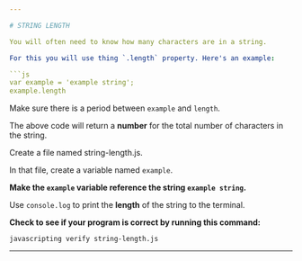 ```yaml
---

# STRING LENGTH

You will often need to know how many characters are in a string.

For this you will use thing `.length` property. Here's an example:

```js
var example = 'example string';
example.length
```

Make sure there is a period between `example` and `length`.

The above code will return a **number** for the total number of characters in the string.

Create a file named string-length.js.

In that file, create a variable named `example`.

**Make the `example` variable reference the string `example string`.**

Use `console.log` to print the **length** of the string to the terminal.

**Check to see if your program is correct by running this command:**

`javascripting verify string-length.js`

---
```

